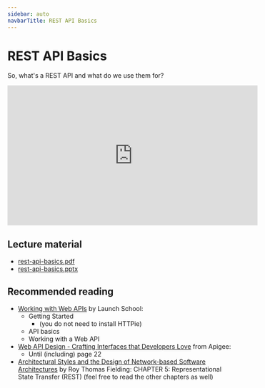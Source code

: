 ```yaml
---
sidebar: auto
navbarTitle: REST API Basics
---
```


# REST API Basics
So, what's a REST API and what do we use them for?

<iframe width="560" height="314" src="https://www.youtube.com/embed/MKknVV-_e4k" frameborder="0" allow="accelerometer; autoplay; encrypted-media; gyroscope; picture-in-picture" allowfullscreen></iframe>

## Lecture material
* [rest-api-basics.pdf](rest-api-basics.pdf)
* [rest-api-basics.pptx](rest-api-basics.pptx)

## Recommended reading

* [Working with Web APIs](https://launchschool.com/books/working_with_apis) by Launch School:
    * Getting Started
        * (you do not need to install HTTPie)
    * API basics
    * Working with a Web API
* [Web API Design - Crafting Interfaces that Developers Love](https://pages.apigee.com/rs/apigee/images/api-design-ebook-2012-03.pdf) from Apigee:
    * Until (including) page 22
* [Architectural Styles and the Design of Network-based Software Architectures](https://www.ics.uci.edu/~fielding/pubs/dissertation/top.htm) by Roy Thomas Fielding:
    CHAPTER 5: Representational State Transfer (REST)
    (feel free to read the other chapters as well)

